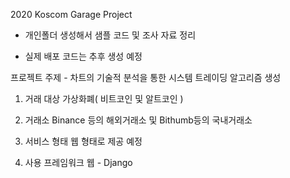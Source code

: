 2020 Koscom Garage Project

- 개인폴더 생성해서 샘플 코드 및 조사 자료 정리

- 실제 배포 코드는 추후 생성 예정


프로젝트 주제 - 차트의 기술적 분석을 통한 시스템 트레이딩 알고리즘 생성

1. 거래 대상
  가상화폐( 비트코인 및 알트코인 )
  
2. 거래소
  Binance 등의 해외거래소 및 Bithumb등의 국내거래소
  
3. 서비스 형태 
  웹 형태로 제공 예정
 
4. 사용 프레임워크
  웹 - Django
